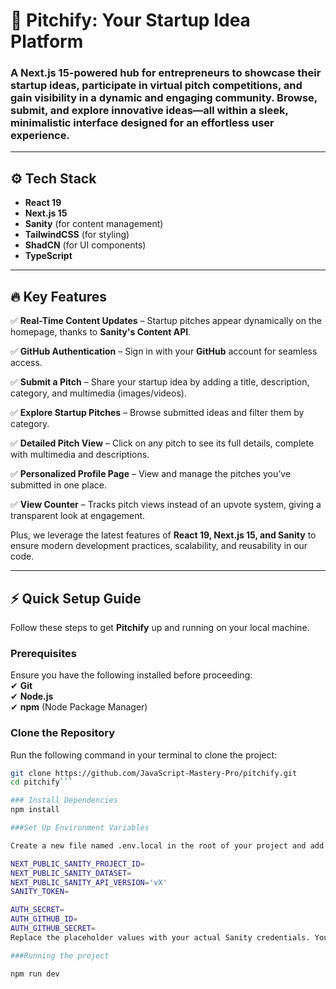 # 🚀 Pitchify: Your Startup Idea Platform  

### A Next.js 15-powered hub for entrepreneurs to showcase their startup ideas, participate in virtual pitch competitions, and gain visibility in a dynamic and engaging community. Browse, submit, and explore innovative ideas—all within a sleek, minimalistic interface designed for an effortless user experience.  

---

## ⚙️ Tech Stack  
- **React 19**  
- **Next.js 15**  
- **Sanity** (for content management)  
- **TailwindCSS** (for styling)  
- **ShadCN** (for UI components)  
- **TypeScript**  

---

## 🔥 Key Features  

✅ **Real-Time Content Updates** – Startup pitches appear dynamically on the homepage, thanks to **Sanity's Content API**.  

✅ **GitHub Authentication** – Sign in with your **GitHub** account for seamless access.  

✅ **Submit a Pitch** – Share your startup idea by adding a title, description, category, and multimedia (images/videos).  

✅ **Explore Startup Pitches** – Browse submitted ideas and filter them by category.  

✅ **Detailed Pitch View** – Click on any pitch to see its full details, complete with multimedia and descriptions.  

✅ **Personalized Profile Page** – View and manage the pitches you’ve submitted in one place.  

✅ **View Counter** – Tracks pitch views instead of an upvote system, giving a transparent look at engagement.  


Plus, we leverage the latest features of **React 19, Next.js 15, and Sanity** to ensure modern development practices, scalability, and reusability in our code.  

---

## ⚡ Quick Setup Guide  

Follow these steps to get **Pitchify** up and running on your local machine.  

### Prerequisites  
Ensure you have the following installed before proceeding:  
✔ **Git**  
✔ **Node.js**  
✔ **npm** (Node Package Manager)  

### Clone the Repository  

Run the following command in your terminal to clone the project:  
```sh
git clone https://github.com/JavaScript-Mastery-Pro/pitchify.git
cd pitchify```

### Install Dependencies
npm install

###Set Up Environment Variables

Create a new file named .env.local in the root of your project and add the following content:

NEXT_PUBLIC_SANITY_PROJECT_ID=
NEXT_PUBLIC_SANITY_DATASET=
NEXT_PUBLIC_SANITY_API_VERSION='vX'
SANITY_TOKEN=

AUTH_SECRET= 
AUTH_GITHUB_ID=
AUTH_GITHUB_SECRET=
Replace the placeholder values with your actual Sanity credentials. You can obtain these credentials by signing up & creating a new project on the Sanity website.

###Running the project

npm run dev



